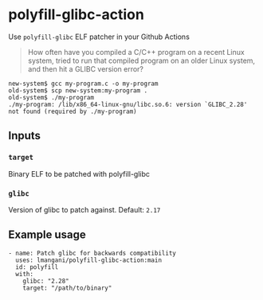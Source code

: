 # polyfill-glibc-action

Use `polyfill-glibc` ELF patcher in your Github Actions

> How often have you compiled a C/C++ program on a recent Linux system, tried to run that compiled program on an older Linux system, and then hit a GLIBC version error?
```
new-system$ gcc my-program.c -o my-program
old-system$ scp new-system:my-program .
old-system$ ./my-program
./my-program: /lib/x86_64-linux-gnu/libc.so.6: version `GLIBC_2.28' not found (required by ./my-program)
```

## Inputs

### `target`

Binary ELF to be patched with polyfill-glibc

### `glibc`

Version of glibc to patch against. Default: `2.17`

## Example usage

    - name: Patch glibc for backwards compatibility
      uses: lmangani/polyfill-glibc-action:main
      id: polyfill
      with:
        glibc: "2.28"
        target: "/path/to/binary"
